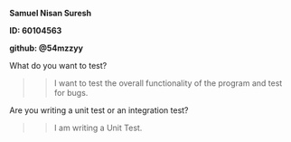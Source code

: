 **Samuel Nisan Suresh**

**ID: 60104563**

**github: @54mzzyy**

What do you want to test?

>> I want to test the overall functionality of the program and test for bugs.



Are you writing a unit test or an integration test?

>> I am writing a Unit Test.
